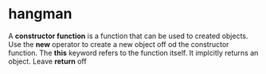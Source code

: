 # hangman

A **constructor function** is a function that can be used to created objects. Use the **new** operator to create a new object off od the constructor function. The **this** keyword refers to the function itself. It implcitly returns an object. Leave **return** off




